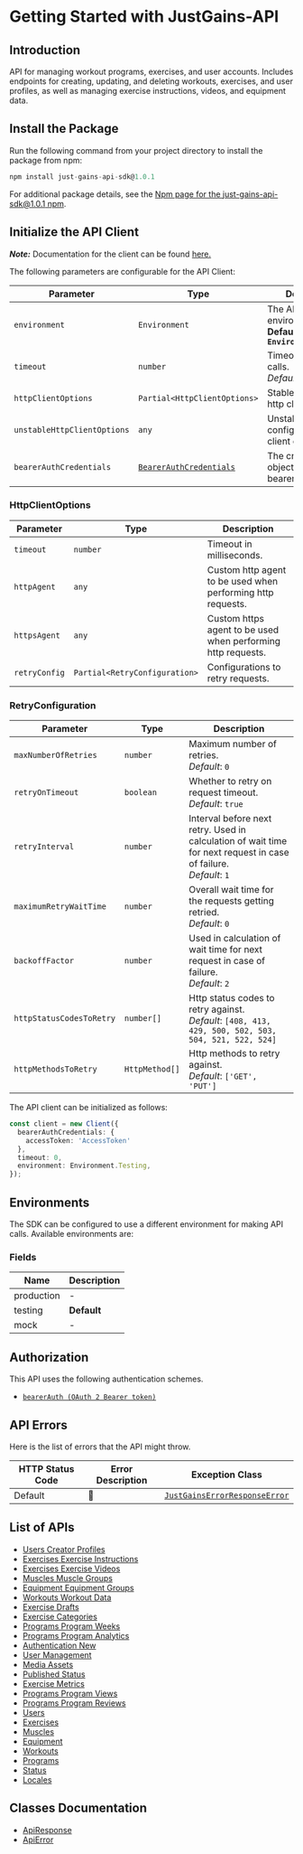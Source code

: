 
# Getting Started with JustGains-API

## Introduction

API for managing workout programs, exercises, and user accounts. Includes endpoints for creating, updating, and deleting workouts, exercises, and user profiles, as well as managing exercise instructions, videos, and equipment data.

## Install the Package

Run the following command from your project directory to install the package from npm:

```ts
npm install just-gains-api-sdk@1.0.1
```

For additional package details, see the [Npm page for the just-gains-api-sdk@1.0.1 npm](https://www.npmjs.com/package/just-gains-api-sdk/v/1.0.1).

## Initialize the API Client

**_Note:_** Documentation for the client can be found [here.](https://www.github.com/JustGains/just-gains-api-js-sdk/tree/1.0.1/doc/client.md)

The following parameters are configurable for the API Client:

| Parameter | Type | Description |
|  --- | --- | --- |
| `environment` | `Environment` | The API environment. <br> **Default: `Environment.Testing`** |
| `timeout` | `number` | Timeout for API calls.<br>*Default*: `0` |
| `httpClientOptions` | `Partial<HttpClientOptions>` | Stable configurable http client options. |
| `unstableHttpClientOptions` | `any` | Unstable configurable http client options. |
| `bearerAuthCredentials` | [`BearerAuthCredentials`](https://www.github.com/JustGains/just-gains-api-js-sdk/tree/1.0.1/doc/auth/oauth-2-bearer-token.md) | The credential object for bearerAuth |

### HttpClientOptions

| Parameter | Type | Description |
|  --- | --- | --- |
| `timeout` | `number` | Timeout in milliseconds. |
| `httpAgent` | `any` | Custom http agent to be used when performing http requests. |
| `httpsAgent` | `any` | Custom https agent to be used when performing http requests. |
| `retryConfig` | `Partial<RetryConfiguration>` | Configurations to retry requests. |

### RetryConfiguration

| Parameter | Type | Description |
|  --- | --- | --- |
| `maxNumberOfRetries` | `number` | Maximum number of retries. <br> *Default*: `0` |
| `retryOnTimeout` | `boolean` | Whether to retry on request timeout. <br> *Default*: `true` |
| `retryInterval` | `number` | Interval before next retry. Used in calculation of wait time for next request in case of failure. <br> *Default*: `1` |
| `maximumRetryWaitTime` | `number` | Overall wait time for the requests getting retried. <br> *Default*: `0` |
| `backoffFactor` | `number` | Used in calculation of wait time for next request in case of failure. <br> *Default*: `2` |
| `httpStatusCodesToRetry` | `number[]` | Http status codes to retry against. <br> *Default*: `[408, 413, 429, 500, 502, 503, 504, 521, 522, 524]` |
| `httpMethodsToRetry` | `HttpMethod[]` | Http methods to retry against. <br> *Default*: `['GET', 'PUT']` |

The API client can be initialized as follows:

```ts
const client = new Client({
  bearerAuthCredentials: {
    accessToken: 'AccessToken'
  },
  timeout: 0,
  environment: Environment.Testing,
});
```

## Environments

The SDK can be configured to use a different environment for making API calls. Available environments are:

### Fields

| Name | Description |
|  --- | --- |
| production | - |
| testing | **Default** |
| mock | - |

## Authorization

This API uses the following authentication schemes.

* [`bearerAuth (OAuth 2 Bearer token)`](https://www.github.com/JustGains/just-gains-api-js-sdk/tree/1.0.1/doc/auth/oauth-2-bearer-token.md)

## API Errors

Here is the list of errors that the API might throw.

| HTTP Status Code | Error Description | Exception Class |
|  --- | --- | --- |
| Default | 🥲 | [`JustGainsErrorResponseError`](https://www.github.com/JustGains/just-gains-api-js-sdk/tree/1.0.1/doc/models/just-gains-error-response-error.md) |

## List of APIs

* [Users Creator Profiles](https://www.github.com/JustGains/just-gains-api-js-sdk/tree/1.0.1/doc/controllers/users-creator-profiles.md)
* [Exercises Exercise Instructions](https://www.github.com/JustGains/just-gains-api-js-sdk/tree/1.0.1/doc/controllers/exercises-exercise-instructions.md)
* [Exercises Exercise Videos](https://www.github.com/JustGains/just-gains-api-js-sdk/tree/1.0.1/doc/controllers/exercises-exercise-videos.md)
* [Muscles Muscle Groups](https://www.github.com/JustGains/just-gains-api-js-sdk/tree/1.0.1/doc/controllers/muscles-muscle-groups.md)
* [Equipment Equipment Groups](https://www.github.com/JustGains/just-gains-api-js-sdk/tree/1.0.1/doc/controllers/equipment-equipment-groups.md)
* [Workouts Workout Data](https://www.github.com/JustGains/just-gains-api-js-sdk/tree/1.0.1/doc/controllers/workouts-workout-data.md)
* [Exercise Drafts](https://www.github.com/JustGains/just-gains-api-js-sdk/tree/1.0.1/doc/controllers/exercise-drafts.md)
* [Exercise Categories](https://www.github.com/JustGains/just-gains-api-js-sdk/tree/1.0.1/doc/controllers/exercise-categories.md)
* [Programs Program Weeks](https://www.github.com/JustGains/just-gains-api-js-sdk/tree/1.0.1/doc/controllers/programs-program-weeks.md)
* [Programs Program Analytics](https://www.github.com/JustGains/just-gains-api-js-sdk/tree/1.0.1/doc/controllers/programs-program-analytics.md)
* [Authentication New](https://www.github.com/JustGains/just-gains-api-js-sdk/tree/1.0.1/doc/controllers/authentication-new.md)
* [User Management](https://www.github.com/JustGains/just-gains-api-js-sdk/tree/1.0.1/doc/controllers/user-management.md)
* [Media Assets](https://www.github.com/JustGains/just-gains-api-js-sdk/tree/1.0.1/doc/controllers/media-assets.md)
* [Published Status](https://www.github.com/JustGains/just-gains-api-js-sdk/tree/1.0.1/doc/controllers/published-status.md)
* [Exercise Metrics](https://www.github.com/JustGains/just-gains-api-js-sdk/tree/1.0.1/doc/controllers/exercise-metrics.md)
* [Programs Program Views](https://www.github.com/JustGains/just-gains-api-js-sdk/tree/1.0.1/doc/controllers/programs-program-views.md)
* [Programs Program Reviews](https://www.github.com/JustGains/just-gains-api-js-sdk/tree/1.0.1/doc/controllers/programs-program-reviews.md)
* [Users](https://www.github.com/JustGains/just-gains-api-js-sdk/tree/1.0.1/doc/controllers/users.md)
* [Exercises](https://www.github.com/JustGains/just-gains-api-js-sdk/tree/1.0.1/doc/controllers/exercises.md)
* [Muscles](https://www.github.com/JustGains/just-gains-api-js-sdk/tree/1.0.1/doc/controllers/muscles.md)
* [Equipment](https://www.github.com/JustGains/just-gains-api-js-sdk/tree/1.0.1/doc/controllers/equipment.md)
* [Workouts](https://www.github.com/JustGains/just-gains-api-js-sdk/tree/1.0.1/doc/controllers/workouts.md)
* [Programs](https://www.github.com/JustGains/just-gains-api-js-sdk/tree/1.0.1/doc/controllers/programs.md)
* [Status](https://www.github.com/JustGains/just-gains-api-js-sdk/tree/1.0.1/doc/controllers/status.md)
* [Locales](https://www.github.com/JustGains/just-gains-api-js-sdk/tree/1.0.1/doc/controllers/locales.md)

## Classes Documentation

* [ApiResponse](https://www.github.com/JustGains/just-gains-api-js-sdk/tree/1.0.1/doc/api-response.md)
* [ApiError](https://www.github.com/JustGains/just-gains-api-js-sdk/tree/1.0.1/doc/api-error.md)

